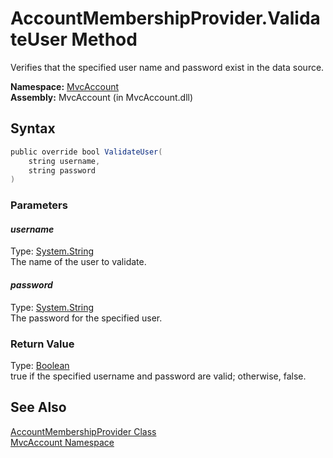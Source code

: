 AccountMembershipProvider.ValidateUser Method
=============================================
Verifies that the specified user name and password exist in the data source.

**Namespace:** [MvcAccount][1]  
**Assembly:** MvcAccount (in MvcAccount.dll)

Syntax
------

```csharp
public override bool ValidateUser(
	string username,
	string password
)
```

### Parameters

#### *username*
Type: [System.String][2]  
The name of the user to validate.

#### *password*
Type: [System.String][2]  
The password for the specified user.

### Return Value
Type: [Boolean][3]  
true if the specified username and password are valid; otherwise, false.

See Also
--------
[AccountMembershipProvider Class][4]  
[MvcAccount Namespace][1]  

[1]: ../README.md
[2]: http://msdn2.microsoft.com/en-us/library/s1wwdcbf
[3]: http://msdn2.microsoft.com/en-us/library/a28wyd50
[4]: README.md